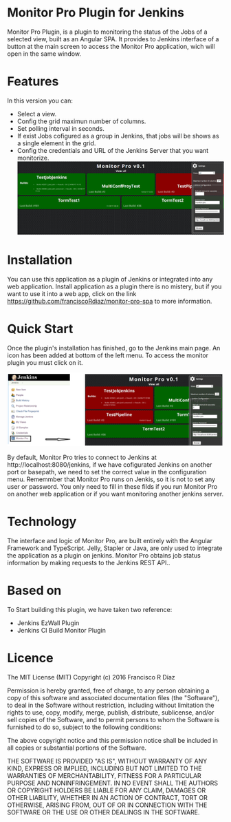 # Monitor Pro Plugin for Jenkins
  Monitor Pro Plugin, is a plugin to monitoring the status of the Jobs of a selected view, built as an Angular SPA. It provides to Jenkins interface of a button at the main screen to access the Monitor Pro application, wich will open in the same window.
    
# Features
  In this version you can:
  - Select a view.
  - Config the grid maximun number of columns.
  - Set polling interval in seconds.
  - If exist Jobs cofigured as a group in Jenkins, that jobs will be shows as a single element in the grid.
  - Config the credentials and URL of the Jenkins Server that you want monitorize.
  ![Features](doc/img.png)
  
# Installation
You can use this application as a plugin of Jenkins or integrated into any web application. Install application as a plugin there is no mistery, but if you want to use it into a web app, click on the link https://github.com/franciscoRdiaz/monitor-pro-spa to more information.

# Quick Start
  Once the plugin's installation has finished, go to the Jenkins main page. An icon has been added at bottom of the left menu. To access the monitor plugin you must click on it.
  
  ![Features](doc/img1.png)

By default, Monitor Pro tries to connect to Jenkins at http://localhost:8080/jenkins, if we have cofigurated Jenkins on another port or basepath, we need to set the correct value in the configuration menu. Rememmber that Monitor Pro runs on Jenkis,  so it is not to set any user or password. You only need to fill in these filds if you run Monitor Pro on another web application or if you want monitoring another jenkins server.

# Technology
  The interface and logic of Monitor Pro, are built entirely with the Angular Framework and TypeScript. Jelly, Stapler or Java, are only used to integrate the application as a plugin on jenkins. Monitor Pro obtains job status information by making requests to the Jenkins REST API..
    
# Based on
  To Start building this plugin, we have taken two reference:
- Jenkins EzWall Plugin
- Jenkins CI Build Monitor Plugin

# Licence
The MIT License (MIT)
Copyright (c) 2016 Francisco R Díaz

Permission is hereby granted, free of charge, to any person obtaining a copy of this software and associated documentation files (the "Software"), to deal in the Software without restriction, including without limitation the rights to use, copy, modify, merge, publish, distribute, sublicense, and/or sell copies of the Software, and to permit persons to whom the Software is furnished to do so, subject to the following conditions:

The above copyright notice and this permission notice shall be included in all copies or substantial portions of the Software.

THE SOFTWARE IS PROVIDED "AS IS", WITHOUT WARRANTY OF ANY KIND, EXPRESS OR IMPLIED, INCLUDING BUT NOT LIMITED TO THE WARRANTIES OF MERCHANTABILITY, FITNESS FOR A PARTICULAR PURPOSE AND NONINFRINGEMENT. IN NO EVENT SHALL THE AUTHORS OR COPYRIGHT HOLDERS BE LIABLE FOR ANY CLAIM, DAMAGES OR OTHER LIABILITY, WHETHER IN AN ACTION OF CONTRACT, TORT OR OTHERWISE, ARISING FROM, OUT OF OR IN CONNECTION WITH THE SOFTWARE OR THE USE OR OTHER DEALINGS IN THE SOFTWARE.
